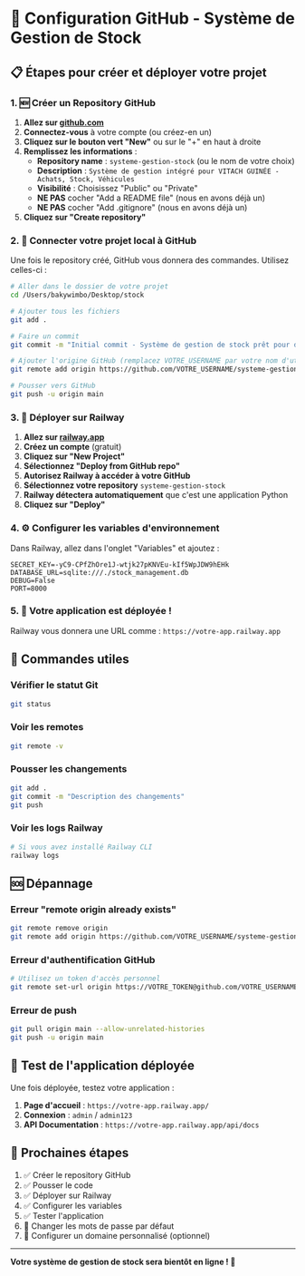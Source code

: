 # 🐙 Configuration GitHub - Système de Gestion de Stock

## 📋 Étapes pour créer et déployer votre projet

### 1. 🆕 Créer un Repository GitHub

1. **Allez sur [github.com](https://github.com)**
2. **Connectez-vous** à votre compte (ou créez-en un)
3. **Cliquez sur le bouton vert "New"** ou sur le "+" en haut à droite
4. **Remplissez les informations** :
   - **Repository name** : `systeme-gestion-stock` (ou le nom de votre choix)
   - **Description** : `Système de gestion intégré pour VITACH GUINÉE - Achats, Stock, Véhicules`
   - **Visibilité** : Choisissez "Public" ou "Private"
   - **NE PAS** cocher "Add a README file" (nous en avons déjà un)
   - **NE PAS** cocher "Add .gitignore" (nous en avons déjà un)
5. **Cliquez sur "Create repository"**

### 2. 🔗 Connecter votre projet local à GitHub

Une fois le repository créé, GitHub vous donnera des commandes. Utilisez celles-ci :

```bash
# Aller dans le dossier de votre projet
cd /Users/bakywimbo/Desktop/stock

# Ajouter tous les fichiers
git add .

# Faire un commit
git commit -m "Initial commit - Système de gestion de stock prêt pour déploiement"

# Ajouter l'origine GitHub (remplacez VOTRE_USERNAME par votre nom d'utilisateur GitHub)
git remote add origin https://github.com/VOTRE_USERNAME/systeme-gestion-stock.git

# Pousser vers GitHub
git push -u origin main
```

### 3. 🚀 Déployer sur Railway

1. **Allez sur [railway.app](https://railway.app)**
2. **Créez un compte** (gratuit)
3. **Cliquez sur "New Project"**
4. **Sélectionnez "Deploy from GitHub repo"**
5. **Autorisez Railway à accéder à votre GitHub**
6. **Sélectionnez votre repository** `systeme-gestion-stock`
7. **Railway détectera automatiquement** que c'est une application Python
8. **Cliquez sur "Deploy"**

### 4. ⚙️ Configurer les variables d'environnement

Dans Railway, allez dans l'onglet "Variables" et ajoutez :

```
SECRET_KEY=-yC9-CPfZhOre1J-wtjk27pKNVEu-kIf5WpJDW9hEHk
DATABASE_URL=sqlite:///./stock_management.db
DEBUG=False
PORT=8000
```

### 5. 🎉 Votre application est déployée !

Railway vous donnera une URL comme : `https://votre-app.railway.app`

## 🔧 Commandes utiles

### Vérifier le statut Git
```bash
git status
```

### Voir les remotes
```bash
git remote -v
```

### Pousser les changements
```bash
git add .
git commit -m "Description des changements"
git push
```

### Voir les logs Railway
```bash
# Si vous avez installé Railway CLI
railway logs
```

## 🆘 Dépannage

### Erreur "remote origin already exists"
```bash
git remote remove origin
git remote add origin https://github.com/VOTRE_USERNAME/systeme-gestion-stock.git
```

### Erreur d'authentification GitHub
```bash
# Utilisez un token d'accès personnel
git remote set-url origin https://VOTRE_TOKEN@github.com/VOTRE_USERNAME/systeme-gestion-stock.git
```

### Erreur de push
```bash
git pull origin main --allow-unrelated-histories
git push -u origin main
```

## 📱 Test de l'application déployée

Une fois déployée, testez votre application :

1. **Page d'accueil** : `https://votre-app.railway.app/`
2. **Connexion** : `admin` / `admin123`
3. **API Documentation** : `https://votre-app.railway.app/api/docs`

## 🎯 Prochaines étapes

1. ✅ Créer le repository GitHub
2. ✅ Pousser le code
3. ✅ Déployer sur Railway
4. ✅ Configurer les variables
5. ✅ Tester l'application
6. 🔄 Changer les mots de passe par défaut
7. 🔄 Configurer un domaine personnalisé (optionnel)

---

**Votre système de gestion de stock sera bientôt en ligne ! 🚀**

